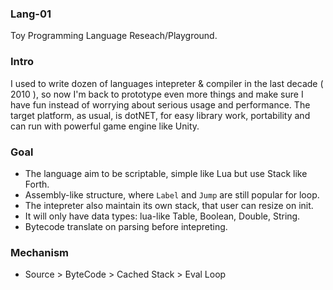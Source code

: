 ### Lang-01
Toy Programming Language Reseach/Playground.

### Intro
I used to write dozen of languages intepreter & compiler in the last decade ( 2010 ), so now I'm back to prototype even more things and make sure I have fun instead of worrying about serious usage and performance. The target platform, as usual, is dotNET, for easy library work, portability and can run with powerful game engine like Unity.

### Goal

- The language aim to be scriptable, simple like Lua but use Stack like Forth. 
- Assembly-like structure, where `Label` and `Jump` are still popular for loop.
- The intepreter also maintain its own stack, that user can resize on init.
- It will only have data types: lua-like Table, Boolean, Double, String.
- Bytecode translate on parsing before intepreting.

### Mechanism

- Source > ByteCode > Cached Stack > Eval Loop
